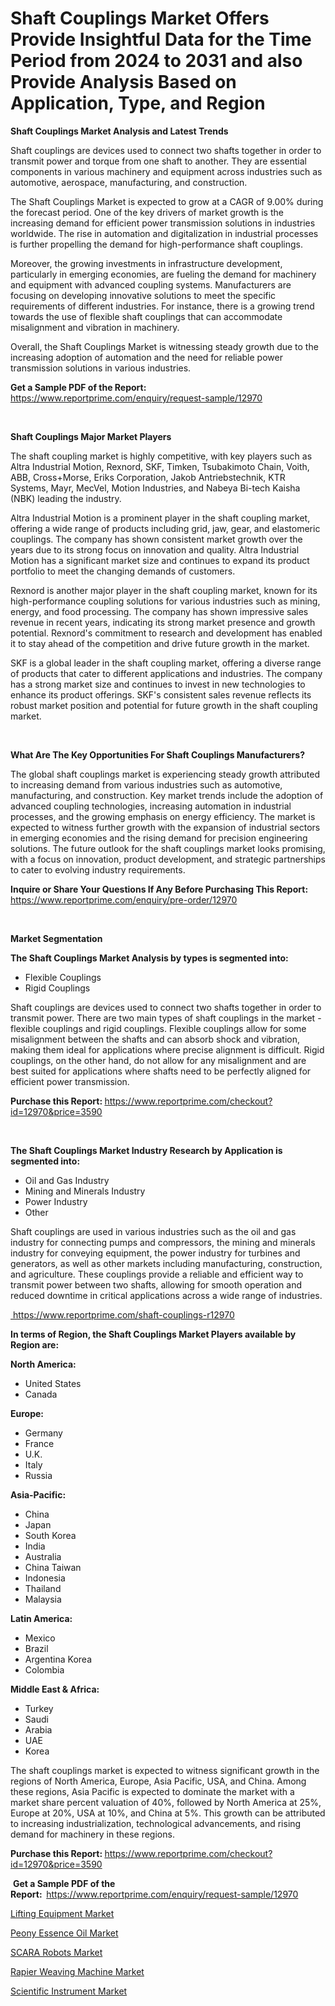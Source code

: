 <p><h1>Shaft Couplings Market Offers Provide Insightful Data for the Time Period from 2024 to 2031 and also Provide Analysis Based on Application, Type, and Region</h1></p><p><strong>Shaft Couplings Market Analysis and Latest Trends</strong></p>
<p><p>Shaft couplings are devices used to connect two shafts together in order to transmit power and torque from one shaft to another. They are essential components in various machinery and equipment across industries such as automotive, aerospace, manufacturing, and construction.</p><p>The Shaft Couplings Market is expected to grow at a CAGR of 9.00% during the forecast period. One of the key drivers of market growth is the increasing demand for efficient power transmission solutions in industries worldwide. The rise in automation and digitalization in industrial processes is further propelling the demand for high-performance shaft couplings.</p><p>Moreover, the growing investments in infrastructure development, particularly in emerging economies, are fueling the demand for machinery and equipment with advanced coupling systems. Manufacturers are focusing on developing innovative solutions to meet the specific requirements of different industries. For instance, there is a growing trend towards the use of flexible shaft couplings that can accommodate misalignment and vibration in machinery.</p><p>Overall, the Shaft Couplings Market is witnessing steady growth due to the increasing adoption of automation and the need for reliable power transmission solutions in various industries.</p></p>
<p><strong>Get a Sample PDF of the Report:&nbsp;</strong> <a href="https://www.reportprime.com/enquiry/request-sample/12970">https://www.reportprime.com/enquiry/request-sample/12970</a></p>
<p>&nbsp;</p>
<p><strong>Shaft Couplings Major Market Players</strong></p>
<p><p>The shaft coupling market is highly competitive, with key players such as Altra Industrial Motion, Rexnord, SKF, Timken, Tsubakimoto Chain, Voith, ABB, Cross+Morse, Eriks Corporation, Jakob Antriebstechnik, KTR Systems, Mayr, MecVel, Motion Industries, and Nabeya Bi-tech Kaisha (NBK) leading the industry.</p><p>Altra Industrial Motion is a prominent player in the shaft coupling market, offering a wide range of products including grid, jaw, gear, and elastomeric couplings. The company has shown consistent market growth over the years due to its strong focus on innovation and quality. Altra Industrial Motion has a significant market size and continues to expand its product portfolio to meet the changing demands of customers.</p><p>Rexnord is another major player in the shaft coupling market, known for its high-performance coupling solutions for various industries such as mining, energy, and food processing. The company has shown impressive sales revenue in recent years, indicating its strong market presence and growth potential. Rexnord's commitment to research and development has enabled it to stay ahead of the competition and drive future growth in the market.</p><p>SKF is a global leader in the shaft coupling market, offering a diverse range of products that cater to different applications and industries. The company has a strong market size and continues to invest in new technologies to enhance its product offerings. SKF's consistent sales revenue reflects its robust market position and potential for future growth in the shaft coupling market.</p></p>
<p>&nbsp;</p>
<p><strong>What Are The Key Opportunities For Shaft Couplings Manufacturers?</strong></p>
<p><p>The global shaft couplings market is experiencing steady growth attributed to increasing demand from various industries such as automotive, manufacturing, and construction. Key market trends include the adoption of advanced coupling technologies, increasing automation in industrial processes, and the growing emphasis on energy efficiency. The market is expected to witness further growth with the expansion of industrial sectors in emerging economies and the rising demand for precision engineering solutions. The future outlook for the shaft couplings market looks promising, with a focus on innovation, product development, and strategic partnerships to cater to evolving industry requirements.</p></p>
<p><strong>Inquire or Share Your Questions If Any Before Purchasing This Report:</strong> <a href="https://www.reportprime.com/enquiry/pre-order/12970">https://www.reportprime.com/enquiry/pre-order/12970</a></p>
<p>&nbsp;</p>
<p><strong>Market Segmentation</strong></p>
<p><strong>The Shaft Couplings Market Analysis by types is segmented into:</strong></p>
<p><ul><li>Flexible Couplings</li><li>Rigid Couplings</li></ul></p>
<p><p>Shaft couplings are devices used to connect two shafts together in order to transmit power. There are two main types of shaft couplings in the market - flexible couplings and rigid couplings. Flexible couplings allow for some misalignment between the shafts and can absorb shock and vibration, making them ideal for applications where precise alignment is difficult. Rigid couplings, on the other hand, do not allow for any misalignment and are best suited for applications where shafts need to be perfectly aligned for efficient power transmission.</p></p>
<p><strong>Purchase this Report:&nbsp;</strong><a href="https://www.reportprime.com/checkout?id=12970&price=3590">https://www.reportprime.com/checkout?id=12970&price=3590</a></p>
<p>&nbsp;</p>
<p><strong>The Shaft Couplings Market Industry Research by Application is segmented into:</strong></p>
<p><ul><li>Oil and Gas Industry</li><li>Mining and Minerals Industry</li><li>Power Industry</li><li>Other</li></ul></p>
<p><p>Shaft couplings are used in various industries such as the oil and gas industry for connecting pumps and compressors, the mining and minerals industry for conveying equipment, the power industry for turbines and generators, as well as other markets including manufacturing, construction, and agriculture. These couplings provide a reliable and efficient way to transmit power between two shafts, allowing for smooth operation and reduced downtime in critical applications across a wide range of industries.</p></p>
<p><a href="https://www.reportprime.com/shaft-couplings-r12970">&nbsp;https://www.reportprime.com/shaft-couplings-r12970</a></p>
<p><strong>In terms of Region, the Shaft Couplings Market Players available by Region are:</strong></p>
<p>
    <p> <strong> North America: </strong>
        <ul>
            <li>United States</li>
            <li>Canada</li>
        </ul>
        </p> 
    <p> <strong> Europe: </strong>
        <ul>
            <li>Germany</li>
            <li>France</li>
            <li>U.K.</li>
            <li>Italy</li>
            <li>Russia</li>
        </ul>
        </p> 
    <p> <strong> Asia-Pacific: </strong>
        <ul>
            <li>China</li>
            <li>Japan</li>
            <li>South Korea</li>
            <li>India</li>
            <li>Australia</li>
            <li>China Taiwan</li>
            <li>Indonesia</li>
            <li>Thailand</li>
            <li>Malaysia</li>
        </ul>
        </p> 
    <p> <strong> Latin America: </strong>
        <ul>
            <li>Mexico</li>
            <li>Brazil</li>
            <li>Argentina Korea</li>
            <li>Colombia</li>
        </ul>
        </p> 
    <p> <strong> Middle East & Africa: </strong>
        <ul>
            <li>Turkey</li>
            <li>Saudi</li>
            <li>Arabia</li>
            <li>UAE</li>
            <li>Korea</li>
        </ul>
    </p>
    </p>
<p><p>The shaft couplings market is expected to witness significant growth in the regions of North America, Europe, Asia Pacific, USA, and China. Among these regions, Asia Pacific is expected to dominate the market with a market share percent valuation of 40%, followed by North America at 25%, Europe at 20%, USA at 10%, and China at 5%. This growth can be attributed to increasing industrialization, technological advancements, and rising demand for machinery in these regions.</p></p>
<p><strong>Purchase this Report: </strong><a href="https://www.reportprime.com/checkout?id=12970&price=3590">https://www.reportprime.com/checkout?id=12970&price=3590</a></p>
<p>&nbsp;<strong>Get a Sample PDF of the Report:&nbsp;&nbsp;</strong><a href="https://www.reportprime.com/enquiry/request-sample/12970">https://www.reportprime.com/enquiry/request-sample/12970</a></p>
<p><strong></strong></p>
<p><p><a href="https://www.linkedin.com/pulse/lifting-equipment-market-size-growing-cagr-117-report-covers-cbyje?trackingId=B4k1DWpvSV%2BHDfpl9OAN4w%3D%3D">Lifting Equipment Market</a></p><p><a href="https://issuu.com/reportprime-2/docs/peony-essence-oil-market-size-2030._0d1243efeffd72">Peony Essence Oil Market</a></p><p><a href="https://github.com/bmorecock/Market-Research-Report-List-5/blob/main/scara-robots-market.md">SCARA Robots Market</a></p><p><a href="https://www.linkedin.com/pulse/rapi-burst-market-03qpe?trackingId=cDrDmi5HSuKUkn1KbxTVqg%3D%3D">Rapier Weaving Machine Market</a></p><p><a href="https://github.com/drzsklfn31/Market-Research-Report-List-1/blob/main/scientific-instrument-market.md">Scientific Instrument Market</a></p></p>